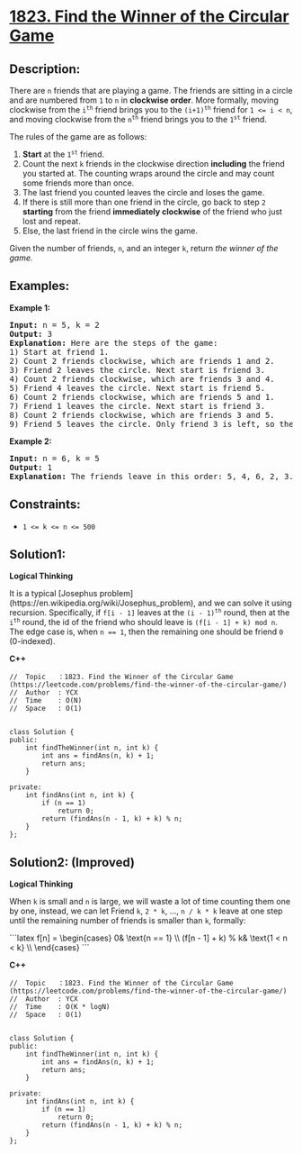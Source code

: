 # [1823. Find the Winner of the Circular Game](https://leetcode.com/problems/find-the-winner-of-the-circular-game/)

## Description:

<p>There are <code>n</code> friends that are playing a game. The friends are sitting in a circle and are numbered from <code>1</code> to <code>n</code> in <strong>clockwise order</strong>. More formally, moving clockwise from the <code>i<sup>th</sup></code> friend brings you to the <code>(i+1)<sup>th</sup></code> friend for <code>1 &lt;= i &lt; n</code>, and moving clockwise from the <code>n<sup>th</sup></code> friend brings you to the <code>1<sup>st</sup></code> friend.</p>

<p>The rules of the game are as follows:</p>
<ol>
    <li><strong>Start</strong> at the <code>1<sup>st</sup></code> friend.</li>
    <li>Count the next <code>k</code> friends in the clockwise direction <strong>including</strong> the friend you started at. The counting wraps around the circle and may count some friends more than once.</li>
    <li>The last friend you counted leaves the circle and loses the game.</li>
    <li>If there is still more than one friend in the circle, go back to step <code>2</code> <strong>starting</strong> from the friend <strong>immediately clockwise</strong> of the friend who just lost and repeat.</li>
    <li>Else, the last friend in the circle wins the game.</li>
</ol>
<p>Given the number of friends, <code>n</code>, and an integer <code>k</code>, return <em>the winner of the game.</em></p>


## Examples:

<strong>Example 1:</strong>
<pre>
<strong>Input:</strong> n = 5, k = 2
<strong>Output:</strong> 3
<strong>Explanation:</strong> Here are the steps of the game:
1) Start at friend 1.
2) Count 2 friends clockwise, which are friends 1 and 2.
3) Friend 2 leaves the circle. Next start is friend 3.
4) Count 2 friends clockwise, which are friends 3 and 4.
5) Friend 4 leaves the circle. Next start is friend 5.
6) Count 2 friends clockwise, which are friends 5 and 1.
7) Friend 1 leaves the circle. Next start is friend 3.
8) Count 2 friends clockwise, which are friends 3 and 5.
9) Friend 5 leaves the circle. Only friend 3 is left, so they are the winner.
</pre>

<strong>Example 2:</strong>
<pre>
<strong>Input:</strong> n = 6, k = 5
<strong>Output:</strong> 1
<strong>Explanation:</strong> The friends leave in this order: 5, 4, 6, 2, 3. The winner is friend 1.
</pre>


## Constraints:

<ul>
  <li><code>1 &lt;= k &lt;= n &lt;= 500</code></li>
</ul>


## Solution1:

<strong>Logical Thinking</strong>
<p>It is a typical [Josephus problem](https://en.wikipedia.org/wiki/Josephus_problem), and we can solve it using recursion. Specifically, if <code>f[i - 1]</code> leaves at the <code>(i - 1)<sup>th</sup></code> round, then at the <code>i<sup>th</sup></code> round, the id of the friend who should leave is <code>(f[i - 1] + k) mod n</code>. The edge case is, when <code>n == 1</code>, then the remaining one should be friend <code>0</code> (0-indexed).</p>


<strong>C++</strong>

```
//  Topic   ：1823. Find the Winner of the Circular Game (https://leetcode.com/problems/find-the-winner-of-the-circular-game/)
//  Author  : YCX
//  Time    : O(N)
//  Space   : O(1)


class Solution {
public:
    int findTheWinner(int n, int k) {
        int ans = findAns(n, k) + 1;
        return ans;
    }
    
private: 
    int findAns(int n, int k) {
        if (n == 1)
            return 0;
        return (findAns(n - 1, k) + k) % n;
    }
};
```


## Solution2: (Improved)

<strong>Logical Thinking</strong>
<p>When <code>k</code> is small and <code>n</code> is large, we will waste a lot of time counting them one by one, instead, we can let Friend <code>k</code>, <code>2 * k</code>, ..., <code><lfloor>n / k<rfloor> * k</code> leave at one step until the remaining number of friends is smaller than <code>k</code>, formally:</p>
```latex
f[n] = 
\begin{cases} 
0& \text{n == 1} \\ 
(f[n - 1] + k) % k& \text{1 &lt; n &lt; k} \\
\end{cases}
```

<strong>C++</strong>

```
//  Topic   ：1823. Find the Winner of the Circular Game (https://leetcode.com/problems/find-the-winner-of-the-circular-game/)
//  Author  : YCX
//  Time    : O(K * logN)
//  Space   : O(1)


class Solution {
public:
    int findTheWinner(int n, int k) {
        int ans = findAns(n, k) + 1;
        return ans;
    }
    
private: 
    int findAns(int n, int k) {
        if (n == 1)
            return 0;
        return (findAns(n - 1, k) + k) % n;
    }
};
```